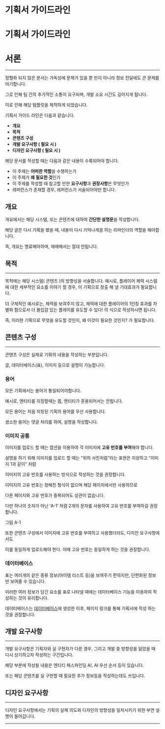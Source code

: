 # 기획서 가이드라인

# 기획서 가이드라인

# 서론

---

정형화 되지 않은 문서는 가독성에 문제가 있을 뿐 만이 아니라 정보 전달에도 큰 문제를 야기합니다.

그로 인해 팀 간의 추가적인 소통이 요구되며, 개발 소요 시간도 길어지게 됩니다.

이로 인해 해당 템플릿을 제작하게 되었습니다.

기획서 가이드 라인은 다음과 같습니다.

- **개요**
- **목적**
- **콘텐츠 구성**
- **개발 요구사항 ( 필요 시 )**
- **디자인 요구사항 ( 필요 시 )**

해당 문서를 작성할 때는 다음과 같은 내용이 수록되어야 합니다.

- 이 주제는 **어떠한 역할**을 수행하는가
- 이 주제가 **왜 필요한 것**인가
- 이 주제를 작성할 때 참고할 만한 **요구사항**과 **권장사항**은 무엇인가
- 레퍼런스가 존재할 경우, 레퍼런스가 서술되어야만 합니다.

## 개요

개요에서는 해당 시스템, 또는 콘텐츠에 대하여 **간단한 설명문**을 작성합니다. 

해당 글은 다시 기획을 봤을 때, 내용이 다시 기억나게끔 하는 리마인더의 역할을 해야합니다. 

즉, 개요는 명료해야하며, 애매해서는 절대 안됩니다.

## 목적

---

목적에는 해당 시스템( 콘텐츠 )의 방향성을 서술합니다. 예시로, 플레이어 체력 시스템에 대한 세부적인 요소를 이야기 할 경우, 이 기획으로 창출 해 낼 기대효과가 필요합니다.

더 구체적인 예시로는, 체력을 보여주지 않고, 체력에 대한 플레이어의 1인칭 효과를 차별화 함으로서 더 몰입감 있는 플레이를 유도할 수 있다! 의 식으로 작성하시면 됩니다.

즉, 이러한 기획으로 무엇을 유도할 것인지, 왜 이것이 필요한 것인지? 가 필요합니다.

## 콘텐츠 구성

---

콘텐츠 구성은 실제로 기획의 내용을 작성하는 부분입니다. 

글, 데이터베이스(표), 이미지 등으로 설명이 가능합니다.

### 용어

모든 기획에서는 용어가 통일되어야합니다. 

예시로, 엔티티를 지칭할때는 몹, 엔티티가 혼용되어서는 안됩니다. 

모든 용어는 처음 지칭된 기획의 용어를 우선 사용합니다.

생소한 용어는 댓글 처리를 하여, 설명을 작성합니다.

### 이미지 공통

이미지를 업로드 할 때는 캡션을 이용하여 각 이미지에 **고유 번호를 부여**해야 합니다.

설명을 하기 위해 이미지를 업로드 할 때는  “위의 사진처럼”라는 표현은 지양하고 “이미지 1과 같이” 처럼

이미지의 고유 번호를 사용하는 방식으로 작성하는 것을 권장합니다.

이미지의 고유 번호는 정해진 형식이 없으며 해당 페이지에서만 사용하므로

다른 페이지와 고유 번호가 중복되어도 상관이 없습니다.

다만 하나의 숫자가 아닌 ‘A-1’ 처럼 2개의 문자를 사용하여 고유 번호를 부여하길 권장합니다.

그림 A-1

또한 콘텐츠 구성에서 이미지에 고유 번호를 부여하고 사용했더라도, 다지안 요구사항에서도

이를 동일하게 업로드해야 한다. 이때 고유 번호는 동일하게 하는 것을 권장합니다.

### 

### 데이터베이스

표는 여러개의 같은 종류 정보(아이템 리스트 등)을 보여주기 편하지만, 단편화된 정보만 보여줄 수 있습니다.

이러한 여러 정보가 담긴 요소를 표로 나타낼 때에는 데이터베이스 기능을 이용하여 작성하는 것이 유리합니다.

데이터베이스는 [데이터베이스](https://www.notion.so/8e511ae2f23e473699c5b438aa38df40?pvs=21)에 생성한 이후, 페이지 링크를 통해 기획서에 작성 하는 것을 권장합니다.

## 개발 요구사항

---

개발 요구사항은 기획자와 실 구현자가 다른 경우, 그리고 개발 중 방향성을 잃었을 때  다시 상기하고자 작성하는 구간입니다.

해당 부분에 작성될 내용은 엔티티 패스파인딩 AI, AI 우선 순서 등이 있습니다.

또는 해당 콘텐츠를 실 구현할 때 필요한 추가 정보등을 작성하는데도 쓰입니다.

## 디자인 요구사항

---

디자인 요구사항에서는 기획의 실제 의도와 디자인의 방향성을 일치시키기 위한 부연 설명이 들어갑니다.

---